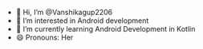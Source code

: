- 👋 Hi, I’m @Vanshikagup2206
- 👀 I’m interested in Android development
- 🌱 I’m currently learning Android Development in Kotlin
- 😄 Pronouns: Her

<!---
Vanshikagup2206/Vanshikagup2206 is a ✨ special ✨ repository because its `README.md` (this file) appears on your GitHub profile.
You can click the Preview link to take a look at your changes.
--->
